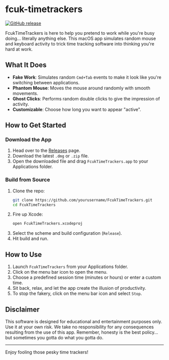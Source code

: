 # fcuk-timetrackers

[![GitHub release](https://img.shields.io/github/release/eban-programmist/fcuk-timetrackers.svg)](https://github.com/eban-programmist/fcuk-timetrackers/releases)

FcukTimeTrackers is here to help you pretend to work while you're busy doing... literally anything else. This macOS app simulates random mouse and keyboard activity to trick time tracking software into thinking you're hard at work.

## What It Does

- **Fake Work**: Simulates random `Cmd+Tab` events to make it look like you're switching between applications.
- **Phantom Mouse**: Moves the mouse around randomly with smooth movements.
- **Ghost Clicks**: Performs random double clicks to give the impression of activity.
- **Customizable**: Choose how long you want to appear "active".

## How to Get Started

### Download the App

1. Head over to the [Releases](https://github.com/eban-programmist/FcukTimeTrackers/releases) page.
2. Download the latest `.dmg` or `.zip` file.
3. Open the downloaded file and drag `FcukTimeTrackers.app` to your Applications folder.

### Build from Source

1. Clone the repo:
    ```bash
    git clone https://github.com/yourusername/FcukTimeTrackers.git
    cd FcukTimeTrackers
    ```
2. Fire up Xcode:
    ```bash
    open FcukTimeTrackers.xcodeproj
    ```
3. Select the scheme and build configuration (`Release`).
4. Hit build and run.

## How to Use

1. Launch `FcukTimeTrackers` from your Applications folder.
2. Click on the menu bar icon to open the menu.
3. Choose a predefined session time (minutes or hours) or enter a custom time.
4. Sit back, relax, and let the app create the illusion of productivity.
5. To stop the fakery, click on the menu bar icon and select `Stop`.

## Disclaimer

This software is designed for educational and entertainment purposes only. Use it at your own risk. We take no responsibility for any consequences resulting from the use of this app. Remember, honesty is the best policy... but sometimes you gotta do what you gotta do.

---

Enjoy fooling those pesky time trackers!
